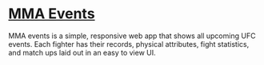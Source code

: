 # [MMA Events](https://www.mmaevents.app/events/allevents)
MMA events is a simple, responsive web app that shows all upcoming UFC events. 
Each fighter has their records, physical attributes, fight statistics, and match ups laid out in an easy to view UI.
